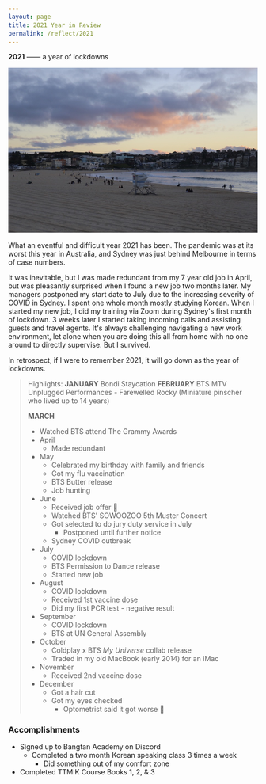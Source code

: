 ```yaml
---
layout: page
title: 2021 Year in Review
permalink: /reflect/2021
---
```


<b>2021</b> —— a year of lockdowns


<img src="/assets/2021-01-bondi-1.jpg" alt="Bondi Beach during sunset">


What an eventful and difficult year 2021 has been. The pandemic was at its worst this year in Australia, and Sydney was just behind Melbourne in terms of case numbers. 

It was inevitable, but I was made redundant from my 7 year old job in April, but  was pleasantly surprised when I found a new job two months later. My managers postponed my start date to July due to the increasing severity of COVID in Sydney. I spent one whole month mostly studying Korean. When I started my new job, I did my training via Zoom during Sydney's first month of lockdown. 3 weeks later I started taking incoming calls and assisting guests and travel agents. It's always challenging navigating a new work environment, let alone when you are doing this all from home with no one around to directly supervise. But I survived. 

In retrospect, if I were to remember 2021, it will go down as the year of lockdowns. 

<blockquote>

Highlights: <b>JANUARY</b> Bondi Staycation <b>FEBRUARY</b> BTS MTV Unplugged Performances - Farewelled Rocky (Miniature pinscher who lived up to 14 years)

<b>MARCH</b>
  - Watched BTS attend The Grammy Awards
- April
  - Made redundant
- May
  - Celebrated my birthday with family and friends
  - Got my flu vaccination
  - BTS Butter release
  - Job hunting
- June
  - Received job offer 🎉
  - Watched BTS' SOWOOZOO 5th Muster Concert
  - Got selected to do jury duty service in July
    - Postponed until further notice
  - Sydney COVID outbreak
- July
  - COVID lockdown
  - BTS Permission to Dance release
  - Started new job
- August
  - COVID lockdown
  - Received 1st vaccine dose
  - Did my first PCR test - negative result
- September
  - COVID lockdown
  - BTS at UN General Assembly
- October
  - Coldplay x BTS *My Universe* collab release
  - Traded in my old MacBook (early 2014) for an iMac
- November
  - Received 2nd vaccine dose
- December
  - Got a hair cut
  - Got my eyes checked 
    - Optometrist said it got worse 🥲

</blockquote>

### Accomplishments

- Signed up to Bangtan Academy on Discord
    - Completed a two month Korean speaking class 3 times a week
      - Did something out of my comfort zone
- Completed TTMIK Course Books 1, 2, & 3 

<style>
  .wrapper {
    max-width: 58em;
  }
</style>